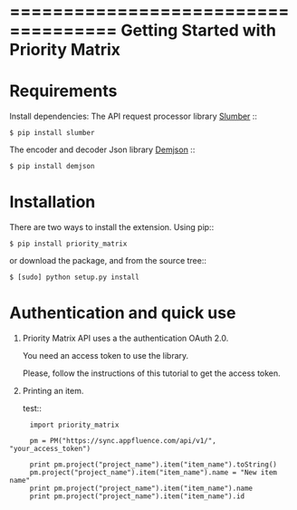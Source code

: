 ====================================
Getting Started with Priority Matrix
====================================


Requirements
============
Install dependencies:
The API request processor library [Slumber](http://slumber.readthedocs.org/en/v0.6.0/) ::

  `$ pip install slumber`


The encoder and decoder Json library [Demjson](https://pypi.python.org/pypi/demjson) ::

 `$ pip install demjson`



Installation
============

There are two ways to install the extension.
Using pip::

  `$ pip install priority_matrix`

or download the package, and from the source tree::

  `$ [sudo] python setup.py install`

Authentication and quick use
===============

1. Priority Matrix API uses a the authentication  OAuth 2.0.

   You need an access token to use the library.

   Please, follow the instructions of this tutorial to get the access token.

2. Printing an item.

   test::

```
     import priority_matrix

     pm = PM("https://sync.appfluence.com/api/v1/", "your_access_token")

     print pm.project("project_name").item("item_name").toString()
     pm.project("project_name").item("item_name").name = "New item name"
     print pm.project("project_name").item("item_name").name
     print pm.project("project_name").item("item_name").id
```
